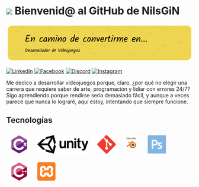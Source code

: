 # <img src = "https://i.giphy.com/media/v1.Y2lkPTc5MGI3NjExcHltNGw5emdwNGp2bm5uM3pwcWgyejBuOXhiaDM3YWlkamQ0ZDUwZyZlcD12MV9pbnRlcm5hbF9naWZfYnlfaWQmY3Q9cw/WLCvUMcxrclUaxRddL/giphy.gif" width = 200> Bienvenid@ al GitHub de NilsGiN
![Banner de NilsGiN](banner_git.png)

[![LinkedIn](https://img.shields.io/badge/linkedin-%230077B5.svg?style=for-the-badge&logo=linkedin&logoColor=white)](https://www.linkedin.com/in/nils-giles-ab07a6280/)
[![Facebook](https://img.shields.io/badge/Facebook-%231877F2.svg?style=for-the-badge&logo=Facebook&logoColor=white)](https://www.facebook.com/profile.php?id=100014145273057)
[![Discord](https://img.shields.io/badge/Discord-%235865F2.svg?style=for-the-badge&logo=discord&logoColor=white)](https://discord.com/channels/@me)
[![Instagram](https://img.shields.io/badge/Instagram-%23E4405F.svg?style=for-the-badge&logo=Instagram&logoColor=white)](https://www.instagram.com/nilsegn20/)

Me dedico a desarrollar videojuegos porque, claro, ¿por qué no elegir una carrera que requiere saber de arte, programación y lidiar con errores 24/7? Sigo aprendiendo porque rendirse sería demasiado fácil, y aunque a veces parece que nunca lo lograré, aquí estoy, intentando que siempre funcione.

## Tecnologías
<div>  
<a href="https://docs.microsoft.com/en-us/dotnet/csharp/" target="_blank"><img style="margin: 10px" src="Lenguajes/csharp.svg" alt="C#" height="50" /></a>  
<a href="https://unity.com/" target="_blank"><img style="margin: 10px" src="Lenguajes/unity.png" alt="Unity" height="50" /></a>  
<a href="https://github.com/" target="_blank"><img style="margin: 10px" src="Lenguajes/git.svg" alt="Git" height="50" /></a>  
<a href="https://www.blender.org/" target="_blank"><img style="margin: 10px" src="Lenguajes/blender.svg" alt="Blender" height="50" /></a>  
<a href="https://www.adobe.com/in/products/photoshop.html" target="_blank"><img style="margin: 10px" src="Lenguajes/photoshop.svg" alt="Photoshop" height="50" /></a>  
<a href="https://www.cplusplus.com/" target="_blank"><img style="margin: 10px" src="Lenguajes/cplusplus.svg" alt="C++" height="50" /></a>  
<a href="https://www.apachefriends.org/" target="_blank"><img style="margin: 10px" src="Lenguajes/xampp.png" alt="XAMPP" height="50" /></a>

<!--
**NilsGiN/NilsGiN** is a ✨ _special_ ✨ repository because its `README.md` (this file) appears on your GitHub profile.

Here are some ideas to get you started:

- 🔭 I’m currently working on ...
- 🌱 I’m currently learning ...
- 👯 I’m looking to collaborate on ...
- 🤔 I’m looking for help with ...
- 💬 Ask me about ...
- 📫 How to reach me: ...
- 😄 Pronouns: ...
- ⚡ Fun fact: ...
-->
